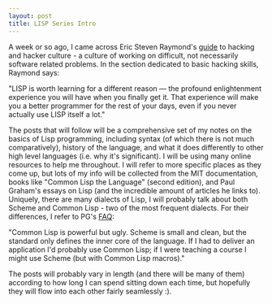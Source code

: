 ```yaml
---
layout: post
title: LISP Series Intro
---
```


A week or so ago, I came across Eric Steven Raymond's [guide](http://www.catb.org/~esr/faqs/hacker-howto.html) to hacking and hacker culture - a culture of working on difficult, not necessarily software related problems. In the section dedicated to basic hacking skills, Raymond says:

"LISP is worth learning for a different reason — the profound enlightenment experience you will have when you finally get it. That experience will make you a better programmer for the rest of your days, even if you never actually use LISP itself a lot."

The posts that will follow will be a comprehensive set of my notes on the basics of Lisp programming, including syntax (of which there is not much comparatively), history of the language, and what it does differently to other high level languages (i.e. why it's significant). I will be using many online resources to help me throughout. I will refer to more specific places as they come up, but lots of my info will be collected from the MIT  documentation, books like "Common Lisp the Language" (second edition), and Paul Graham's essays on Lisp (and the incredible amount of articles he links to). Uniquely, there are many dialects of Lisp, I will probably talk about both Scheme and Common Lisp - two of the most frequent dialects. For their differences, I refer to PG's [FAQ]([http://www.paulgraham.com/lispfaq1.html](http://www.paulgraham.com/lispfaq1.html)):

"Common Lisp is powerful but ugly. Scheme is small and clean, but the standard only defines the inner core of the language. If I had to deliver an application I'd probably use Common Lisp; if I were teaching a course I might use Scheme (but with Common Lisp macros)."

The posts will probably vary in length (and there will be many of them) according to how long I can spend sitting down each time, but hopefully they will flow into each other fairly seamlessly :).
